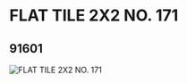 # FLAT TILE 2X2 NO. 171
## 91601
![FLAT TILE 2X2 NO. 171](https://lc-www-live-s.legocdn.com/media/bricks/5/2/4587278.jpg)